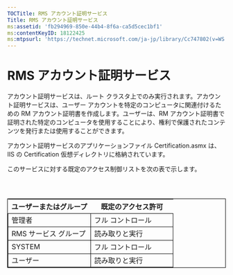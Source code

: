 ```yaml
---
TOCTitle: RMS アカウント証明サービス
Title: RMS アカウント証明サービス
ms:assetid: 'fb294969-850e-44b4-8f6a-ca5d5cec1bf1'
ms:contentKeyID: 18122425
ms:mtpsurl: 'https://technet.microsoft.com/ja-jp/library/Cc747802(v=WS.10)'
---
```


RMS アカウント証明サービス
==========================

アカウント証明サービスは、ルート クラスタ上でのみ実行されます。アカウント証明サービスは、ユーザー アカウントを特定のコンピュータに関連付けるための RM アカウント証明書を作成します。ユーザーは、RM アカウント証明書で証明された特定のコンピュータを使用することにより、権利で保護されたコンテンツを発行または使用することができます。

アカウント証明サービスのアプリケーションファイル Certification.asmx は、IIS の Certification 仮想ディレクトリに格納されています。

このサービスに対する既定のアクセス制御リストを次の表で示します。

###  

 
<table style="border:1px solid black;">
<colgroup>
<col width="50%" />
<col width="50%" />
</colgroup>
<thead>
<tr class="header">
<th>ユーザーまたはグループ</th>
<th>既定のアクセス許可</th>
</tr>
</thead>
<tbody>
<tr class="odd">
<td style="border:1px solid black;">管理者</td>
<td style="border:1px solid black;">フル コントロール</td>
</tr>
<tr class="even">
<td style="border:1px solid black;">RMS サービス グループ</td>
<td style="border:1px solid black;">読み取りと実行</td>
</tr>
<tr class="odd">
<td style="border:1px solid black;">SYSTEM</td>
<td style="border:1px solid black;">フル コントロール</td>
</tr>
<tr class="even">
<td style="border:1px solid black;">ユーザー</td>
<td style="border:1px solid black;">読み取りと実行</td>
</tr>
</tbody>
</table>
